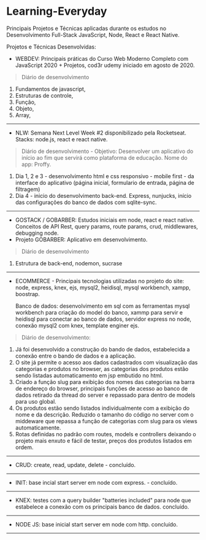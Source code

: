 # Learning-Everyday
Principais Projetos e Técnicas aplicadas durante os estudos no Desenvolvimento Full-Stack JavaScript, Node, React e React Native.

Projetos e Técnicas Desenvolvidas:
- WEBDEV: Principais práticas do Curso Web Moderno Completo com JavaScript 2020 + Projetos, cod3r udemy iniciado em agosto de 2020.
>Diário de desenvolvimento
1. Fundamentos de javascript,
2. Estruturas de controle,
3. Função,
4. Objeto,
5. Array,
______

- NLW: Semana Next Level Week #2 disponibilizado pela Rocketseat. Stacks: node.js, react e react native.
>Diário de desenvolvimento - Objetivo: Desenvolver um aplicativo do início ao fim que servirá como plataforma de educação. Nome do app: Proffy.

1. Dia 1, 2 e 3 - desenvolvimento html e css responsivo - mobile first - da interface do aplicativo (página inicial, formulario de entrada, página de filtragem)
2. Dia 4 - inicio do desenvolvimento back-end. Express, nunjucks, início das configurações do banco de dados com sqlite-sync.
______

- GOSTACK / GOBARBER: Estudos iniciais em node, react e react native.
Conceitos de API Rest, query params, route params, crud, middlewares, debugging node.
- Projeto GOBARBER: Aplicativo em desenvolvimento.
>Diário de desenvolvimento
1. Estrutura de back-end, nodemon, sucrase
______

- ECOMMERCE - Principais tecnologias utilizadas no projeto do site: node, express, knex, ejs, mysql2, heidisql, mysql workbench, xampp, boostrap.

  Banco de dados: desenvolvimento em sql com as ferramentas mysql workbench para criação do model do banco, xammp para servir e heidisql para conectar ao banco de dados,           servidor express no node, conexão mysql2 com knex, template enginer ejs.
    
>Diário de desenvolvimento:
1. Já foi desenvolvido a construção do bando de dados, estabelecida a conexão entre o bando de dados e a aplicação.
2. O site já permite o acesso aos dados cadastrados com visualização das categorias e produtos no browser, as categorias dos produtos estão sendo listadas automaticamento em jsp embutido no html.
3. Criado a função slug para exibição dos nomes das categorias na barra de endereço do browser, principais funções de acesso ao banco de dados retirado da thread do server e repassado para dentro de models para uso global.
4. Os produtos estão sendo listados individualmente com a exibição do nome e da descrição. Reduzido o tamanho do código no server com o middeware que repassa a função de categorias com slug para os views automaticamente.
5. Rotas definidas no padrão com routes, models e controllers deixando o projeto mais enxuto e fácil de testar, preços dos produtos listados em ordem.
______

- CRUD: create, read, update, delete - concluído.
______
  
- INIT: base incial start server em node com express. - concluído.
______

- KNEX: testes com a query builder "batteries included" para node que estabelece a conexão com os principais banco de dados. concluído.
______

- NODE JS: base inicial start server em node com http. concluído.
______
